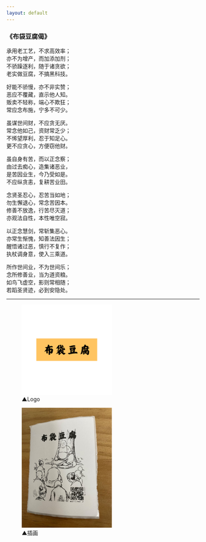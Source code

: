 ```yaml
---
layout: default
---
```


### 《布袋豆腐偈》

承用老工艺，不求高效率；<br>
亦不为增产，而加添加剂；<br>
不骄躁逐利，随于诸贪欲；<br>
老实做豆腐，不搞黑科技。

好能不骄慢，亦不非实赞；<br>
恶应不覆藏，直示他人知。<br>
贩卖不轻称，端心不欺狂；<br>
常应念布施，宁多不可少。

虽谋世间财，不应贪无厌。<br>
常念他如己，资财常乏少；<br>
不悕望厚利，忍于知足心。<br>
更不应贪心，方便窃他财。

虽自身有苦，而以正念察；<br>
由过去痴心，造集诸恶业，<br>
是苦因业生，今乃受如是。<br>
不应纵贪恚，复耕苦业田。

念贤圣忍心，忍苦当如地；<br>
勿生懈退心，常念苦因本。<br>
修善不放逸，行苦尽灭道；<br>
亦观法自性，本性唯空寂。

以正念慧剑，常斩集恶心。<br>
亦常生惭愧，知善法因生；<br>
醒悟诸过恶，慎行不复作；<br>
执杖调身意，使入三乘道。

所作世间业，不为世间乐；<br>
念所修善业，当为道资粮。<br>
如鸟飞虚空，影则常相随；<br>
若蹈圣贤迹，必到安隐处。

<hr>

<figure class="figure">
  <img src="/assets/img/logo_orignal.png" alt="/assets/img/logo_orignal.png" style="width: 235px;">
  <figcaption>▲Logo</figcaption>
</figure>
<figure class="figure">
  <img src="/assets/img/cover.jpg" alt="/assets/img/cover.jpg" style="width: 235px;">
  <figcaption>▲插画</figcaption>
</figure>
